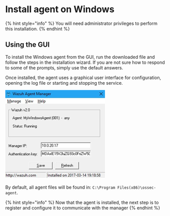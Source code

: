 # Install agent on Windows

{% hint style="info" %}
You will need administrator privileges to perform this installation.
{% endhint %}

## Using the GUI

To install the Windows agent from the GUI, run the downloaded file and follow the steps in the installation wizard. If you are not sure how to respond to some of the prompts, simply use the default answers.

Once installed, the agent uses a graphical user interface for configuration, opening the log file or starting and stopping the service.

![](../../.gitbook/assets/windowagent.jpg)

 By default, all agent files will be found in: `C:\Program Files(x86)\ossec-agent`.

{% hint style="info" %}
Now that the agent is installed, the next step is to register and configure it to communicate with the manager
{% endhint %}



